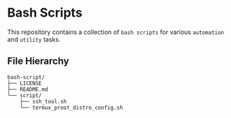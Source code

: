 # Bash Scripts

This repository contains a collection of `bash scripts` for various `automation` and `utility` tasks.

## File Hierarchy

```
bash-script/
├── LICENSE
├── README.md
└── script/
    ├── ssh_tool.sh
    └── termux_proot_distro_config.sh
```

